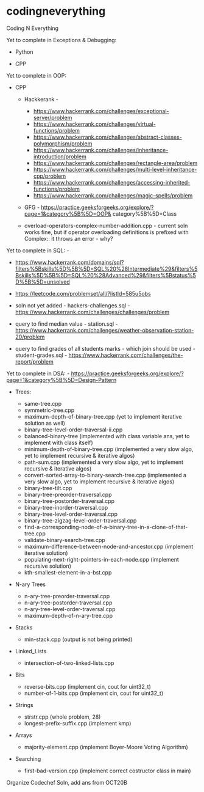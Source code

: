 # codingneverything
Coding N Everything

Yet to complete in Exceptions & Debugging:

* Python

* CPP



Yet to complete in OOP:

* CPP 
   * Hackkerank - 
      * https://www.hackerrank.com/challenges/exceptional-server/problem
      * https://www.hackerrank.com/challenges/virtual-functions/problem
      * https://www.hackerrank.com/challenges/abstract-classes-polymorphism/problem
      * https://www.hackerrank.com/challenges/inheritance-introduction/problem
      * https://www.hackerrank.com/challenges/rectangle-area/problem
      * https://www.hackerrank.com/challenges/multi-level-inheritance-cpp/problem
      * https://www.hackerrank.com/challenges/accessing-inherited-functions/problem
      * https://www.hackerrank.com/challenges/magic-spells/problem

   * GFG - https://practice.geeksforgeeks.org/explore/?page=1&category%5B%5D=OOP&
   category%5B%5D=Class

   * overload-operators-complex-number-addition.cpp - current soln works fine, but if operator overloading definitions is prefixed with Complex:: it throws an error - why?



Yet to complete in SQL: - 
   * https://www.hackerrank.com/domains/sql?filters%5Bskills%5D%5B%5D=SQL%20%28Intermediate%29&filters%5Bskills%5D%5B%5D=SQL%20%28Advanced%29&filters%5Bstatus%5D%5B%5D=unsolved
   * https://leetcode.com/problemset/all/?listId=585u5obs

* soln not yet added - hackers-challenges.sql - https://www.hackerrank.com/challenges/challenges/problem

* query to find median value - station.sql - https://www.hackerrank.com/challenges/weather-observation-station-20/problem

* query to find grades of all students marks - which join should be used - student-grades.sql - https://www.hackerrank.com/challenges/the-report/problem



Yet to complete in DSA: - https://practice.geeksforgeeks.org/explore/?page=1&category%5B%5D=Design-Pattern

* Trees:    
    * same-tree.cpp
    * symmetric-tree.cpp
    * maximum-depth-of-binary-tree.cpp (yet to implement iterative solution as well)
    * binary-tree-level-order-traversal-ii.cpp
    * balanced-binary-tree (implemented with class variable ans, yet to implement with class itself)
    * minimum-depth-of-binary-tree.cpp (implemented a very slow algo, yet to implement recursive & iterative algos)
    * path-sum.cpp (implemented a very slow algo, yet to implement recursive & iterative algos)
    * convert-sorted-array-to-binary-search-tree.cpp (implemented a very slow algo, yet to implement recursive & iterative algos)
    * binary-tree-tilt.cpp
    * binary-tree-preorder-traversal.cpp
    * binary-tree-postorder-traversal.cpp
    * binary-tree-inorder-traversal.cpp
    * binary-tree-level-order-traversal.cpp
    * binary-tree-zigzag-level-order-traversal.cpp
    * find-a-corresponding-node-of-a-binary-tree-in-a-clone-of-that-tree.cpp 
    * validate-binary-search-tree.cpp
    * maximum-difference-between-node-and-ancestor.cpp (implement iterative solution)
    * populating-next-right-pointers-in-each-node.cpp (implement recursive solution)    
    * kth-smallest-element-in-a-bst.cpp

* N-ary Trees
   * n-ary-tree-preorder-traversal.cpp
   * n-ary-tree-postorder-traversal.cpp
   * n-ary-tree-level-order-traversal.cpp
   * maximum-depth-of-n-ary-tree.cpp

* Stacks
   * min-stack.cpp (output is not being printed)

* Linked_Lists
   * intersection-of-two-linked-lists.cpp

* Bits
   * reverse-bits.cpp      (implement cin, cout for uint32_t)
   * number-of-1-bits.cpp   (implement cin, cout for uint32_t)

* Strings
   * strstr.cpp (whole problem, 28)
   * longest-prefix-suffix.cpp (implement kmp)

* Arrays
   * majority-element.cpp (implement Boyer-Moore Voting Algorithm)

* Searching
   * first-bad-version.cpp (implement correct costructor class in main)


Organize Codechef Soln, add ans from OCT20B

